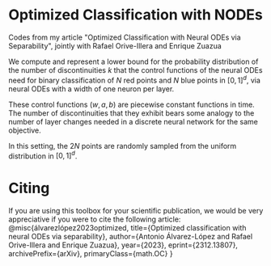 # Optimized Classification with NODEs
Codes from my article "Optimized Classification with Neural ODEs via Separability", jointly with Rafael Orive-Illera and Enrique Zuazua

We compute and represent a lower bound for the probability distribution of the number of discontinuities $k$ that the control functions of the neural ODEs need for binary classification of $N$ red points and $N$ blue points in $[0,1]^d$, via neural ODEs with a width of one neuron per layer.

These control functions $(w,a,b)$ are piecewise constant functions in time. 
The number of discontinuities that they exhibit bears some analogy to the number of layer changes needed in a discrete neural network for the same objective.

In this setting, the $2N$ points are randomly sampled from the uniform distribution in $[0,1]^d$.

# Citing
If you are using this toolbox for your scientific publication, we would be very appreciative if you were to cite the following article:
@misc{álvarezlópez2023optimized,
      title={Optimized classification with neural ODEs via separability}, 
      author={Antonio Álvarez-López and Rafael Orive-Illera and Enrique Zuazua},
      year={2023},
      eprint={2312.13807},
      archivePrefix={arXiv},
      primaryClass={math.OC}
}
